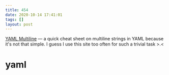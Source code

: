 ```yaml
---
title: 454
date: 2020-10-14 17:41:01
tags: []
layout: post
---
```


[YAML Multiline](https://yaml-multiline.info/) — a quick cheat sheet on multiline strings in YAML because it's not that simple. I guess I use this site too often for such a trivial task >.<

# yaml
